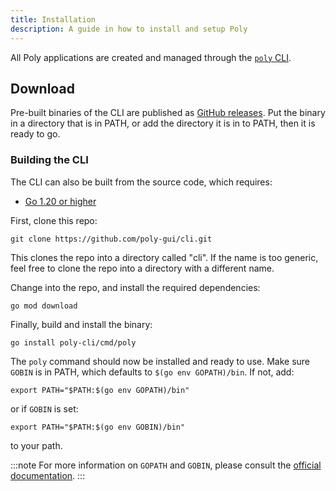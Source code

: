 ```yaml
---
title: Installation
description: A guide in how to install and setup Poly
---
```


All Poly applications are created and managed through the [`poly` CLI](https://www.github.com/poly-gui/cli).

## Download

Pre-built binaries of the CLI are published as [GitHub releases](https://github.com/poly-gui/cli/releases).
Put the binary in a directory that is in PATH, or add the directory it is in to PATH, then it is ready to go.

### Building the CLI

The CLI can also be built from the source code, which requires:

- [Go 1.20 or higher](https://go.dev/dl/)

First, clone this repo:

```
git clone https://github.com/poly-gui/cli.git
```

This clones the repo into a directory called "cli". If the name is too generic, feel free to clone the repo into a
directory with a different name.

Change into the repo, and install the required dependencies:

```
go mod download
```

Finally, build and install the binary:

```
go install poly-cli/cmd/poly
```

The `poly` command should now be installed and ready to use. Make sure `GOBIN`
is in PATH, which defaults to `$(go env GOPATH)/bin`. If not, add:

```
export PATH="$PATH:$(go env GOPATH)/bin"
```

or if `GOBIN` is set:

```
export PATH="$PATH:$(go env GOBIN)/bin"
```

to your path.

:::note
For more information on `GOPATH` and `GOBIN`, please consult
the [official documentation](https://go.dev/doc/install/source#gopath).
:::
